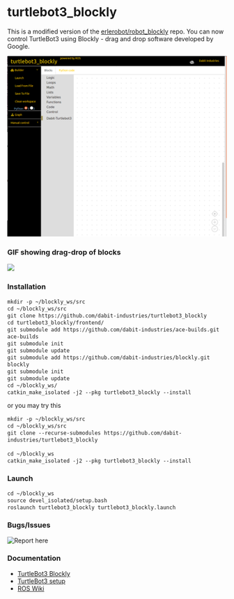 # turtlebot3_blockly
This is a modified version of the [erlerobot/robot_blockly](https://github.com/erlerobot/robot_blockly.git) repo. 
You can now control TurtleBot3 using Blockly - drag and drop software developed by Google.

![](img/launchCode.png)

### GIF showing drag-drop of blocks

![](img/simpCode.gif)

### Installation

```
mkdir -p ~/blockly_ws/src
cd ~/blockly_ws/src
git clone https://github.com/dabit-industries/turtlebot3_blockly
cd turtlebot3_blockly/frontend/
git submodule add https://github.com/dabit-industries/ace-builds.git ace-builds
git submodule init
git submodule update
git submodule add https://github.com/dabit-industries/blockly.git blockly
git submodule init
git submodule update
cd ~/blockly_ws/
catkin_make_isolated -j2 --pkg turtlebot3_blockly --install
```

or you may try this

```
mkdir -p ~/blockly_ws/src
cd ~/blockly_ws/src
git clone --recurse-submodules https://github.com/dabit-industries/turtlebot3_blockly

cd ~/blockly_ws
catkin_make_isolated -j2 --pkg turtlebot3_blockly --install
```

### Launch

```
cd ~/blockly_ws
source devel_isolated/setup.bash
roslaunch turtlebot3_blockly turtlebot3_blockly.launch
```

### Bugs/Issues

![Report here](https://github.com/aravindk2604/turtlebot3_blockly/issues)

### Documentation
- [TurtleBot3 Blockly]()
- [TurtleBot3 setup](http://turtlebot3.robotis.com/en/latest/hardware.html)
- [ROS Wiki](http://www.ros.org) 
